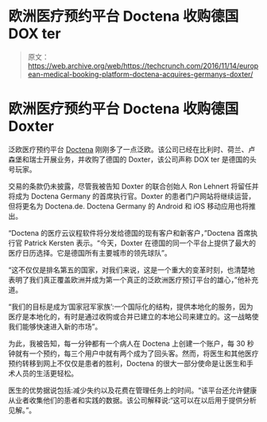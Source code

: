 # 欧洲医疗预约平台 Doctena 收购德国 DOX ter 

> 原文：<https://web.archive.org/web/https://techcrunch.com/2016/11/14/european-medical-booking-platform-doctena-acquires-germanys-doxter/>

# 欧洲医疗预约平台 Doctena 收购德国 Doxter

泛欧医疗预约平台 [Doctena](https://web.archive.org/web/20221006090028/http://www.doctena.com/) 刚刚多了一点泛欧。该公司已经在比利时、荷兰、卢森堡和瑞士开展业务，并收购了德国的 Doxter，该公司声称 DOX ter 是德国的头号玩家。

交易的条款仍未披露，尽管我被告知 Doxter 的联合创始人 Ron Lehnert 将留任并将成为 Doctena Germany 的首席执行官。Doxter 的患者门户网站将继续运营，但将更名为 Doctena.de. Doctena Germany 的 Android 和 iOS 移动应用也将推出。

“Doctena 的医疗云议程软件将分发给德国的现有客户和新客户，”Doctena 首席执行官 Patrick Kersten 表示。“今天，Doxter 在德国的同一个平台上提供了最大的医疗日历选择。它是德国所有主要城市的领先球队”。

“这不仅仅是排名第五的国家，对我们来说，这是一个重大的变革时刻，也清楚地表明了我们真正覆盖欧洲并成为第一个真正的泛欧洲医疗预订平台的雄心，”他补充道。

“我们的目标是成为‘国家冠军家族’:一个国际化的结构，提供本地化的服务，因为医疗是本地化的，有时是通过收购或合并已建立的本地公司来建立的。这一战略使我们能够快速进入新的市场”。

为此，我被告知，每一分钟都有一个病人在 Doctena 上创建一个账户，每 30 秒钟就有一个预约，每三个用户中就有两个成为了回头客。然而，将医生和其他医疗预约转移到网上不仅仅是患者的胜利，Doctena 的很大一部分使命是让医生和手术人员的生活更轻松。

医生的优势据说包括:减少失约以及花费在管理任务上的时间。“该平台还允许健康从业者收集他们的患者和实践的数据。该公司解释说:“这可以在以后用于提供分析见解。”。